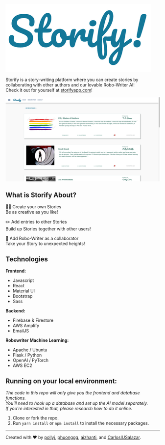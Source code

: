 ![logo](https://github.com/Gryphon-CC12/storify/blob/master/images/logo.png?raw=true)

Storify is a story-writing platform where you can create stories by collaborating with other authors and our lovable Robo-Writer AI!  
Check it out for yourself at [storifyapp.com](https://www.storifyapp.com)!

![Screen Shot 2020-06-23 at 15 00 03](https://github.com/Gryphon-CC12/storify/blob/master/images/screenshot_1.png?raw=true)



## What is Storify About?
✍🏼  Create your own Stories  
    Be as creative as you like!  

✏️  Add entries to other Stories  
    Build up Stories together with other users!  

🤖  Add Robo-Writer as a collaborator  
    Take your Story to unexpected heights!  
    


## Technologies
**Frontend:**
* Javascript
* React
* Material UI
* Bootstrap
* Sass  
  
**Backend:**
* Firebase & Firestore
* AWS Amplify
* EmailJS  
  
**Robowriter Machine Learning:**
* Apache / Ubuntu
* Flask / Python
* OpenAI / PyTorch
* AWS EC2



## Running on your local environment:
*The code in this repo will only give you the frontend and database functions.  
You'll need to hook up a database and set up the AI model separately.  
If you're interested in that, please research how to do it online.*
1. Clone or fork the repo.
2. Run `yarn install` or `npm install` to install the necessary packages.

------

Created with ♥️ by [pollyj](https://www.github.com/pollyj), [phuonggg](https://github.com/phuonggg), [aizhanti](https://github.com/aizhanti), and [CarlosIUSalazar](https://github.com/CarlosIUSalazar).

